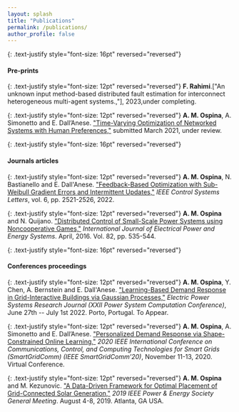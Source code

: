 ```yaml
---
layout: splash
title: "Publications"
permalink: /publications/
author_profile: false
---
```


{: .text-justify style="font-size: 16pt" reversed="reversed"}
#### Pre-prints

{: .text-justify style="font-size: 12pt" reversed="reversed"}
**F. Rahimi**.["An unknown input method-based distributed fault estimation for interconnect heterogeneous multi-agent systems.,"], 2023,under completing.

{: .text-justify style="font-size: 12pt" reversed="reversed"}
**A. M. Ospina**, A. Simonetto and E. Dall’Anese. ["Time-Varying Optimization of Networked Systems with Human Preferences,"](https://arxiv.org/pdf/2103.13470.pdf) submitted March 2021, under review. 

{: .text-justify style="font-size: 16pt" reversed="reversed"}
#### Journals articles

{: .text-justify style="font-size: 12pt" reversed="reversed"}
**A. M. Ospina**, N. Bastianello and E. Dall'Anese. ["Feedback-Based Optimization with Sub-Weibull Gradient Errors and Intermittent Updates,"](https://ieeexplore.ieee.org/document/9758044) *IEEE Control Systems Letters*, vol. 6, pp. 2521-2526, 2022.

{: .text-justify style="font-size: 12pt" reversed="reversed"}
**A. M. Ospina** and N. Quijano. ["Distributed Control of Small-Scale Power Systems using Noncooperative Games,"](https://www.sciencedirect.com/science/article/pii/S0142061516305932) *International Journal of Electrical Power and Energy Systems*. April, 2016. Vol. 82, pp. 535-544.

{: .text-justify style="font-size: 16pt" reversed="reversed"}
#### Conferences proceedings

{: .text-justify style="font-size: 12pt" reversed="reversed"}
**A. M. Ospina**, Y. Chen, A. Bernstein and E. Dall'Anese. ["Learning-Based Demand Response in Grid-Interactive Buildings via Gaussian Processes,"](https://pscc.epfl.ch/rms/modules/request.php?module=oc_program&action=summary.php&id=2155) *Electric Power Systems Research Journal (XXII Power System Computation Conference)*, June 27th -- July 1st 2022. Porto, Portugal. To Appear.

{: .text-justify style="font-size: 12pt" reversed="reversed"}
**A. M. Ospina**, A. Simonetto and E. Dall’Anese. ["Personalized Demand Response via Shape-Constrained Online Learning,"](https://ieeexplore.ieee.org/document/9303020) *2020 IEEE International Conference on Communications, Control, and Computing Technologies for Smart Grids (SmartGridComm) (IEEE SmartGridComm’20)*, November 11-13, 2020. Virtual Conference.

{: .text-justify style="font-size: 12pt" reversed="reversed"}
**A. M. Ospina** and M. Kezunovic. ["A Data-Driven Framework for Optimal Placement of Grid-Connected Solar Generation,"](https://ieeexplore.ieee.org/document/8974128?signout=success) *2019 IEEE Power & Energy Society General Meeting*. August 4-8, 2019. Atlanta, GA USA.

